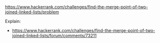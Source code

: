https://www.hackerrank.com/challenges/find-the-merge-point-of-two-joined-linked-lists/problem

Explain:

- https://www.hackerrank.com/challenges/find-the-merge-point-of-two-joined-linked-lists/forum/comments/73211
